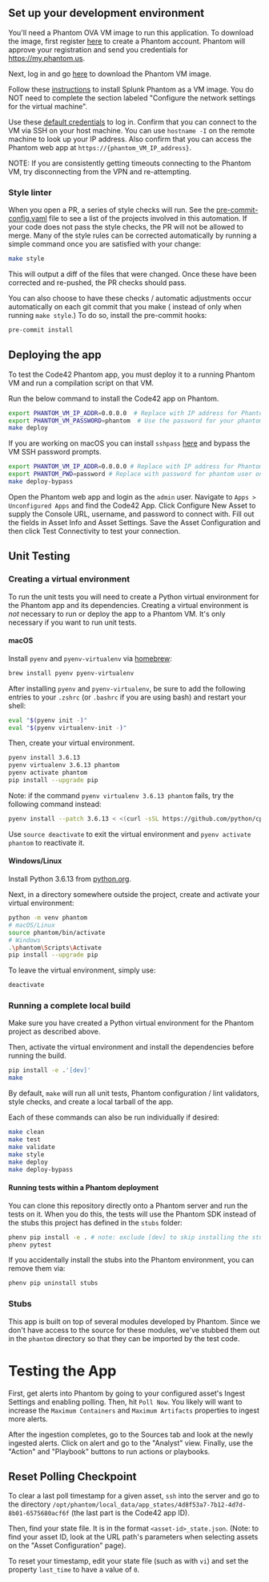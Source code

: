 ## Set up your development environment

You'll need a Phantom OVA VM image to run this application. To download the image, first
register [here](https://my.phantom.us/signup/)
to create a Phantom account. Phantom will approve your registration and send you credentials for https://my.phantom.us.

Next, log in and go [here](https://my.phantom.us/downloads/) to download the Phantom VM image.

Follow these [instructions](https://docs.splunk.com/Documentation/Phantom/4.10.3/Install/InstallOVA) to install Splunk
Phantom as a VM image. You do NOT need to complete the section labeled "Configure the network settings for the virtual
machine".

Use these [default credentials](https://docs.splunk.com/Documentation/Phantom/4.10.3/Install/Reference) to log in.
Confirm that you can connect to the VM via SSH on your host machine. You can use `hostname -I` on the remote machine to
look up your IP address. Also confirm that you can access the Phantom web app at `https://{phantom_VM_IP_address}`.

NOTE: If you are consistently getting timeouts connecting to the Phantom VM, try disconnecting from the VPN and
re-attempting.

### Style linter

When you open a PR, a series of style checks will run. See the [pre-commit-config.yaml](.pre-commit-config.yaml) file to
see a list of the projects involved in this automation. If your code does not pass the style checks, the PR will not be
allowed to merge. Many of the style rules can be corrected automatically by running a simple command once you are
satisfied with your change:

```bash
make style
```

This will output a diff of the files that were changed. Once these have been corrected and re-pushed, the PR checks
should pass.

You can also choose to have these checks / automatic adjustments occur automatically on each git commit that you make (
instead of only when running `make style`.) To do so, install the pre-commit hooks:

```bash
pre-commit install
```

## Deploying the app

To test the Code42 Phantom app, you must deploy it to a running Phantom VM and run a compilation script on that VM.

Run the below command to install the Code42 app on Phantom.

```bash
export PHANTOM_VM_IP_ADDR=0.0.0.0  # Replace with IP address for Phantom VM
export PHANTOM_VM_PASSWORD=phantom  # Use the password for your phantom admin user.
make deploy
```

If you are working on macOS you can
install `sshpass` [here](https://stackoverflow.com/questions/32255660/how-to-install-sshpass-on-mac/62623099#62623099)
and bypass the VM SSH password prompts.

```bash
export PHANTOM_VM_IP_ADDR=0.0.0.0 # Replace with IP address for Phantom VM
export PHANTOM_PWD=password # Replace with password for phantom user on Phantom VM
make deploy-bypass
```

Open the Phantom web app and login as the `admin` user. Navigate to `Apps > Unconfigured Apps` and find the Code42 App.
Click Configure New Asset to supply the Console URL, username, and password to connect with. Fill out the fields in
Asset Info and Asset Settings. Save the Asset Configuration and then click Test Connectivity to test your connection.

## Unit Testing

### Creating a virtual environment

To run the unit tests you will need to create a Python virtual environment for the Phantom app and its dependencies.
Creating a virtual environment is *not* necessary to run or deploy the app to a Phantom VM. It's only necessary if you
want to run unit tests.

#### macOS

Install `pyenv` and `pyenv-virtualenv` via [homebrew](https://brew.sh/):

```bash
brew install pyenv pyenv-virtualenv
```

After installing `pyenv` and `pyenv-virtualenv`, be sure to add the following entries to your `.zshrc` (or `.bashrc` if
you are using bash) and restart your shell:

```bash
eval "$(pyenv init -)"
eval "$(pyenv virtualenv-init -)"
```

Then, create your virtual environment.

```bash
pyenv install 3.6.13
pyenv virtualenv 3.6.13 phantom
pyenv activate phantom
pip install --upgrade pip
```

Note: if the command `pyenv virtualenv 3.6.13 phantom` fails, try the following command instead:

```bash
pyenv install --patch 3.6.13 < <(curl -sSL https://github.com/python/cpython/commit/8ea6353.patch)
```

Use `source deactivate` to exit the virtual environment and `pyenv activate phantom` to reactivate it.

#### Windows/Linux

Install Python 3.6.13 from [python.org](https://python.org).

Next, in a directory somewhere outside the project, create and activate your virtual environment:

```bash
python -m venv phantom
# macOS/Linux
source phantom/bin/activate
# Windows
.\phantom\Scripts\Activate
pip install --upgrade pip
```

To leave the virtual environment, simply use:

```bash
deactivate
```

### Running a complete local build

Make sure you have created a Python virtual environment for the Phantom project as described above.

Then, activate the virtual environment and install the dependencies before running the build.

```bash
pip install -e .'[dev]'
make
```

By default, `make` will run all unit tests, Phantom configuration / lint validators, style checks, and create a local
tarball of the app.

Each of these commands can also be run individually if desired:

```bash
make clean
make test
make validate
make style
make deploy
make deploy-bypass
```

#### Running tests within a Phantom deployment

You can clone this repository directly onto a Phantom server and run the tests on it. When you do this, the tests will
use the Phantom SDK instead of the stubs this project has defined in the `stubs` folder:

```bash
phenv pip install -e . # note: exclude [dev] to skip installing the stubs
phenv pytest
```

If you accidentally install the stubs into the Phantom environment, you can remove them via:

```bash
phenv pip uninstall stubs
```

### Stubs

This app is built on top of several modules developed by Phantom. Since we don't have access to the source for these
modules, we've stubbed them out in the `phantom` directory so that they can be imported by the test code.

# Testing the App

First, get alerts into Phantom by going to your configured asset's Ingest Settings and enabling
polling. Then, hit `Poll Now`. You likely will want to increase the `Maximum Containers` and `Maximum Artifacts`
properties to ingest more alerts.

After the ingestion completes, go to the Sources tab and look at the newly ingested alerts.
Click on alert and go to the "Analyst" view. Finally, use the "Action" and "Playbook" buttons
to run actions or playbooks.

## Reset Polling Checkpoint

To clear a last poll timestamp for a given asset, `ssh` into the server and go to the directory
`/opt/phantom/local_data/app_states/4d8f53a7-7b12-4d7d-8b01-6575680acf6f` (the last part is the Code42 app ID).

Then, find your state file. It is in the format `<asset-id>_state.json`. (Note: to find your asset ID, look
at the URL path's parameters when selecting assets on the "Asset Configuration" page).

To reset your timestamp, edit your state file (such as with `vi`) and set the property `last_time` to have a value
of `0`.
